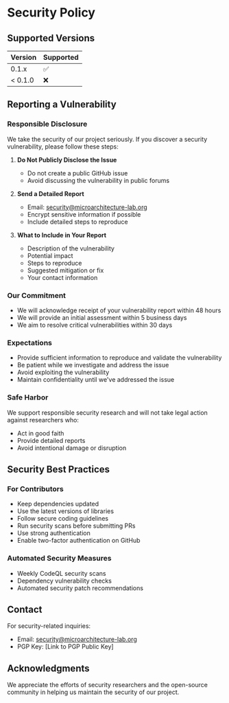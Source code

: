 # Security Policy

## Supported Versions

| Version | Supported          |
| ------- | ------------------ |
| 0.1.x   | :white_check_mark: |
| < 0.1.0 | :x:                |

## Reporting a Vulnerability

### Responsible Disclosure

We take the security of our project seriously. If you discover a security vulnerability, please follow these steps:

1. **Do Not Publicly Disclose the Issue**
   - Do not create a public GitHub issue
   - Avoid discussing the vulnerability in public forums

2. **Send a Detailed Report**
   - Email: security@microarchitecture-lab.org
   - Encrypt sensitive information if possible
   - Include detailed steps to reproduce

3. **What to Include in Your Report**
   - Description of the vulnerability
   - Potential impact
   - Steps to reproduce
   - Suggested mitigation or fix
   - Your contact information

### Our Commitment

- We will acknowledge receipt of your vulnerability report within 48 hours
- We will provide an initial assessment within 5 business days
- We aim to resolve critical vulnerabilities within 30 days

### Expectations

- Provide sufficient information to reproduce and validate the vulnerability
- Be patient while we investigate and address the issue
- Avoid exploiting the vulnerability
- Maintain confidentiality until we've addressed the issue

### Safe Harbor

We support responsible security research and will not take legal action against researchers who:
- Act in good faith
- Provide detailed reports
- Avoid intentional damage or disruption

## Security Best Practices

### For Contributors

- Keep dependencies updated
- Use the latest versions of libraries
- Follow secure coding guidelines
- Run security scans before submitting PRs
- Use strong authentication
- Enable two-factor authentication on GitHub

### Automated Security Measures

- Weekly CodeQL security scans
- Dependency vulnerability checks
- Automated security patch recommendations

## Contact

For security-related inquiries:
- Email: security@microarchitecture-lab.org
- PGP Key: [Link to PGP Public Key]

## Acknowledgments

We appreciate the efforts of security researchers and the open-source community in helping us maintain the security of our project. 